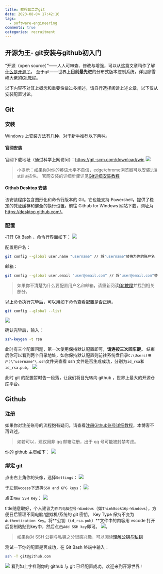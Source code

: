 ```yaml
---
title: 教程其二之git
date: 2023-08-04 17:42:16
tags:
  - software-engineering
comments: true
categories: recruitment
---
```


## 开源为王- git安装与github初入门

“开源（open source）”——人人可审查、修改与增强，可以从这篇文章稍作了解[什么是开源？](https://zhuanlan.zhihu.com/p/27501070)。
至于git——世界上**目前最先进**的分布式版本控制系统，详见廖雪峰大佬的[Git教程](https://www.liaoxuefeng.com/wiki/896043488029600)。

以下内容不对其上概念和重要性做过多阐述，请自行选择阅读上述文章，以下仅从安装配置讨论。

<!-- more -->

## Git 

### 安装

Windows 上安装方法有几种，对于新手推荐以下两种。

#### 官网安装

官网下载地址（通过科学上网访问）：<https://git-scm.com/download/win>
![](https://blog-1319684755.cos.ap-guangzhou.myqcloud.com/blog-images/202308041758468.png)
> 小提示：如果你对你的英语水平不自信，edge/chrome浏览器可以安装`沉浸式翻译`插件。
官网安装的详细步骤详见[Git详细安装教程](https://blog.csdn.net/mukes/article/details/115693833)

#### Github Desktop 安装

该安装程序包含图形化和命令行版本的 Git。它也能支持 Powershell，提供了稳定的凭证缓存和健全的换行设置。前往 Github for Windows 网站下载，网址为<https://desktop.github.com/>。

### 配置

打开 Git Bash ，命令行界面如下：
![](https://blog-1319684755.cos.ap-guangzhou.myqcloud.com/blog-images/202308041813146.png)

配置用户名：
``` bash
git config --global user.name "username" // 将"username"替换为你的账户名
```
邮箱：
``` bash
git config --global user.email "user@email.com" // 将"user@email.com"替换为你的邮箱
```
> 如果你不清楚为什么要配置用户名和邮箱，请重新阅读[Git教程](https://www.liaoxuefeng.com/wiki/896043488029600)并找到相关部分。

以上命令执行完毕后，可以用如下命令查看配置是否正确。
``` bash
git config --global --list
```
![](https://blog-1319684755.cos.ap-guangzhou.myqcloud.com/blog-images/202308041817797.png)

确认完毕后，输入：
``` bash
ssh-keygen -t rsa
```
此时有三个配置问题，第一次使用保持默认配置即可，**请连按三次回车键**。
结束后你可以看到两个目录地址，如你保持默认配置则前往系统盘目录`C:\Users(用户)\"username"\.ssh`文件夹查看 ssh 文件是否生成成功，分别为`id_rsa`和`id_rsa.pub`。
![](https://blog-1319684755.cos.ap-guangzhou.myqcloud.com/blog-images/202308041826736.png)

此时 git 的配置暂时告一段落，让我们将目光转向 github ，世界上最大的开源仓库平台。

## Github

### 注册

如果你对注册账号的流程抱有疑问，请查看[注册Github账号详细教程](https://zhuanlan.zhihu.com/p/616594520)，本博客不再详述。
> 如若可以，建议用非 qq 邮箱注册，出于 qq 号可能被封禁考虑。

你的 github 主页如下：
![](https://blog-1319684755.cos.ap-guangzhou.myqcloud.com/blog-images/202308041832965.png)

### 绑定 git

点击右上角你的头像，选择`Settings`：
![](https://blog-1319684755.cos.ap-guangzhou.myqcloud.com/blog-images/202308041833037.png)

于左侧`Access`下选择`SSH and GPG keys`：
![](https://blog-1319684755.cos.ap-guangzhou.myqcloud.com/blog-images/202308041835639.png)

点击`New SSH Key`：
![](https://blog-1319684755.cos.ap-guangzhou.myqcloud.com/blog-images/202308041840544.png)

title随意取好，个人建议为`你的电脑型号-Windows`（如`ThinkBook16p-Windows`），方便日后管理不同电脑/虚拟机/系统的 git 密钥。 Key Type 保持不变为`Authentication Key`。将**公钥（`id_rsa.pub`）**文件中的内容用 vscode 打开后复制粘贴到key中，然后点击`Add SSH key`即可。
![](https://blog-1319684755.cos.ap-guangzhou.myqcloud.com/blog-images/202308041841111.png)。

> 如果你对 SSH 公钥与私钥之分很感兴趣，可以阅读[理解公钥与私钥](https://songlee24.github.io/2015/05/03/public-key-and-private-key/)

测试一下你的配置是否成功，在 Git Bash 终端中输入：
``` bash
ssh -T git@github.com
```
![](https://blog-1319684755.cos.ap-guangzhou.myqcloud.com/blog-images/202308041848555.png)
看到如上字样则你的 github 与 git 已经配置成功。欢迎来到开源世界！